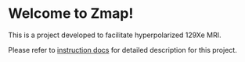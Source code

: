 Welcome to Zmap!
=================

This is a project developed to facilitate hyperpolarized 129Xe MRI.

Please refer to [instruction docs](http://zmap.readthedocs.io) for detailed description for this project.
